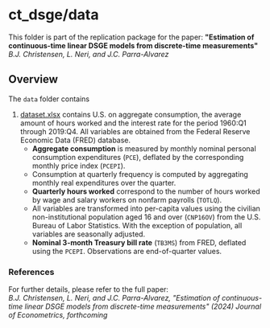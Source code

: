 # ct_dsge/data

This folder is part of the replication package for the paper:
**"Estimation of continuous-time linear DSGE models from discrete-time measurements"**  
*B.J. Christensen, L. Neri, and J.C. Parra-Alvarez*

## Overview
The `data` folder contains

1. [dataset.xlsx](dataset.xlsx) contains U.S. on aggregate consumption, the average amount of hours worked and the interest rate for the period 1960:Q1 through
2019:Q4. All variables are obtained from the Federal Reserve Economic Data (FRED) database.
    -  **Aggregate consumption** is measured by monthly nominal personal consumption
      expenditures (`PCE`), deflated by the corresponding monthly price index (`PCEPI`).
      - Consumption at quarterly frequency is computed by aggregating monthly real expenditures over the quarter.
    - **Quarterly hours worked** correspond to the number of hours worked by wage and salary workers on nonfarm payrolls (`TOTLQ`).
    - All variables are transformed into per-capita values using the civilian non-institutional population aged 16 and over (`CNP16OV`) from the U.S. Bureau of Labor Statistics. With the exception of population, all variables are seasonally adjusted.
    - **Nominal 3-month Treasury bill rate** (`TB3MS`) from FRED, deflated using the `PCEPI`. Observations are end-of-quarter values. 

### References

For further details, please refer to the full paper:  
*B.J. Christensen, L. Neri, and J.C. Parra-Alvarez, "Estimation of continuous-time linear DSGE models from discrete-time measurements" (2024) Journal of Econometrics, forthcoming*
